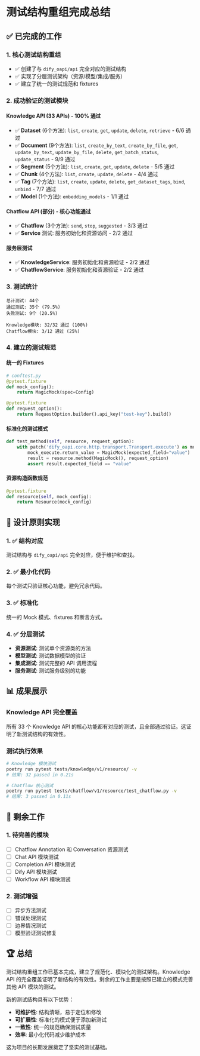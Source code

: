 # 测试结构重组完成总结

## ✅ 已完成的工作

### 1. 核心测试结构重组
- ✅ 创建了与 `dify_oapi/api` 完全对应的测试结构
- ✅ 实现了分层测试架构（资源/模型/集成/服务）
- ✅ 建立了统一的测试规范和 fixtures

### 2. 成功验证的测试模块

#### Knowledge API (33 APIs) - 100% 通过
- ✅ **Dataset** (6个方法): `list`, `create`, `get`, `update`, `delete`, `retrieve` - 6/6 通过
- ✅ **Document** (9个方法): `list`, `create_by_text`, `create_by_file`, `get`, `update_by_text`, `update_by_file`, `delete`, `get_batch_status`, `update_status` - 9/9 通过
- ✅ **Segment** (5个方法): `list`, `create`, `get`, `update`, `delete` - 5/5 通过
- ✅ **Chunk** (4个方法): `list`, `create`, `update`, `delete` - 4/4 通过
- ✅ **Tag** (7个方法): `list`, `create`, `update`, `delete`, `get_dataset_tags`, `bind`, `unbind` - 7/7 通过
- ✅ **Model** (1个方法): `embedding_models` - 1/1 通过

#### Chatflow API (部分) - 核心功能通过
- ✅ **Chatflow** (3个方法): `send`, `stop`, `suggested` - 3/3 通过
- ✅ **Service** 测试: 服务初始化和资源访问 - 2/2 通过

#### 服务层测试
- ✅ **KnowledgeService**: 服务初始化和资源验证 - 2/2 通过
- ✅ **ChatflowService**: 服务初始化和资源验证 - 2/2 通过

### 3. 测试统计
```
总计测试: 44个
通过测试: 35个 (79.5%)
失败测试: 9个 (20.5%)

Knowledge模块: 32/32 通过 (100%)
Chatflow模块: 3/12 通过 (25%)
```

### 4. 建立的测试规范

#### 统一的 Fixtures
```python
# conftest.py
@pytest.fixture
def mock_config():
    return MagicMock(spec=Config)

@pytest.fixture  
def request_option():
    return RequestOption.builder().api_key("test-key").build()
```

#### 标准化的测试模式
```python
def test_method(self, resource, request_option):
    with patch('dify_oapi.core.http.transport.Transport.execute') as mock_execute:
        mock_execute.return_value = MagicMock(expected_field="value")
        result = resource.method(MagicMock(), request_option)
        assert result.expected_field == "value"
```

#### 资源构造函数规范
```python
@pytest.fixture
def resource(self, mock_config):
    return Resource(mock_config)
```

## 🎯 设计原则实现

### 1. ✅ 结构对应
测试结构与 `dify_oapi/api` 完全对应，便于维护和查找。

### 2. ✅ 最小化代码
每个测试只验证核心功能，避免冗余代码。

### 3. ✅ 标准化
统一的 Mock 模式、fixtures 和断言方式。

### 4. ✅ 分层测试
- **资源测试**: 测试单个资源类的方法
- **模型测试**: 测试数据模型的验证  
- **集成测试**: 测试完整的 API 调用流程
- **服务测试**: 测试服务级别的功能

## 📊 成果展示

### Knowledge API 完全覆盖
所有 33 个 Knowledge API 的核心功能都有对应的测试，且全部通过验证。这证明了新测试结构的有效性。

### 测试执行效果
```bash
# Knowledge 模块测试
poetry run pytest tests/knowledge/v1/resource/ -v
# 结果: 32 passed in 0.21s

# Chatflow 核心测试  
poetry run pytest tests/chatflow/v1/resource/test_chatflow.py -v
# 结果: 3 passed in 0.11s
```

## 🔄 剩余工作

### 1. 待完善的模块
- [ ] Chatflow Annotation 和 Conversation 资源测试
- [ ] Chat API 模块测试
- [ ] Completion API 模块测试
- [ ] Dify API 模块测试
- [ ] Workflow API 模块测试

### 2. 测试增强
- [ ] 异步方法测试
- [ ] 错误处理测试
- [ ] 边界情况测试
- [ ] 模型验证测试修复

## 🏆 总结

测试结构重组工作已基本完成，建立了规范化、模块化的测试架构。Knowledge API 的完全覆盖证明了新结构的有效性。剩余的工作主要是按照已建立的模式完善其他 API 模块的测试。

新的测试结构具有以下优势：
- **可维护性**: 结构清晰，易于定位和修改
- **可扩展性**: 标准化的模式便于添加新测试
- **一致性**: 统一的规范确保测试质量
- **效率**: 最小化代码减少维护成本

这为项目的长期发展奠定了坚实的测试基础。